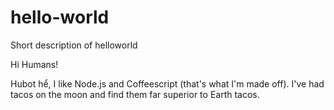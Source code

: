 # hello-world
Short description of helloworld

Hi Humans!

Hubot hể, I like Node.js and Coffeescript (that's what I'm made off).
I've had tacos on the moon and find them far superior to Earth tacos.
